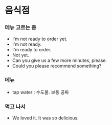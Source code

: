 # 음식점



### 메뉴 고르는 중&#x20;

* I'm not ready to order yet.
* I'm not ready.
* I'm ready to order.
* Not yet.&#x20;
* Can you give us a few more minutes, please.
* Could you please recommend something?



### 메뉴

* tap water : 수도물. 보통 공짜



### 먹고 나서

* We loved it. It was so delicious.


